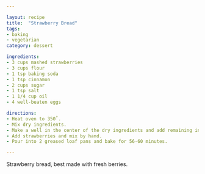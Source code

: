 ```yaml
---

layout: recipe
title:  "Strawberry Bread"
tags: 
- baking
- vegetarian
category: dessert

ingredients:
- 3 cups mashed strawberries
- 3 cups flour
- 1 tsp baking soda
- 1 tsp cinnamon
- 2 cups sugar
- 1 tsp salt
- 1 1/4 cup oil
- 4 well-beaten eggs

directions:
- Heat oven to 350˚. 
- Mix dry ingredients. 
- Make a well in the center of the dry ingredients and add remaining ingredients, minus strawberries. 
- Add strawberries and mix by hand. 
- Pour into 2 greased loaf pans and bake for 56-60 minutes.

---
```


Strawberry bread, best made with fresh berries.